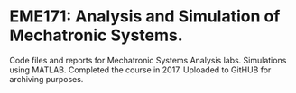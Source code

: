 # EME171: Analysis and Simulation of Mechatronic Systems.
Code files and reports for Mechatronic Systems Analysis labs. Simulations using MATLAB. Completed the course in 2017. Uploaded to GitHUB for archiving purposes.
